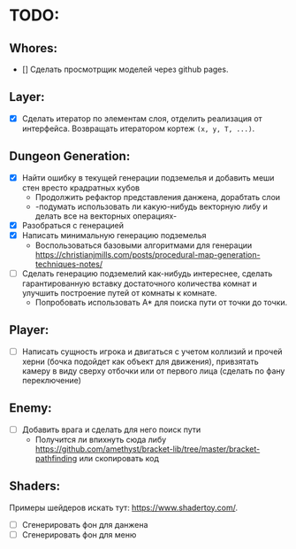 # TODO:

## Whores:
* [] Сделать просмотрщик моделей через github pages.

## Layer:
* [x] Сделать итератор по элементам слоя, отделить реализация от интерфейса. Возвращать итератором кортеж `(x, y, T, ...)`.

## Dungeon Generation:
* [x] Найти ошибку в текущей генерации подземелья и добавить меши стен вресто крадратных кубов
    - Продолжить рефактор представления данжена, дорабтать слои
    - -подумать использовать ли какую-нибудь векторную либу и делать все на векторных операциях-
* [x] Разобраться с генерацией
* [x] Написать минимальную генерацию подземелья
    - Воспользоваться базовыми алгоритмами для генерации https://christianjmills.com/posts/procedural-map-generation-techniques-notes/
* [ ] Сделать генерацию подземелий как-нибудь интереснее, сделать гарантированную вставку достаточного количества
  комнат и улучшить построение путей от комнаты к комнате.
    - Попробовать использовать A* для поиска пути от точки до точки.

## Player:
* [ ] Написать сущность игрока и двигаться с учетом коллизий и прочей херни (бочка подойдет как объект для движения), привзятать камеру в виду сверху отбочки или от первого лица (сделать по фану переключение)

## Enemy:
* [ ] Добавить врага и сделать для него поиск пути
    - Получится ли впихнуть сюда либу https://github.com/amethyst/bracket-lib/tree/master/bracket-pathfinding или скопировать код

## Shaders:
Примеры шейдеров искать тут: https://www.shadertoy.com/.
* [ ] Сгенерировать фон для данжена
* [ ] Сгенерировать фон для меню
